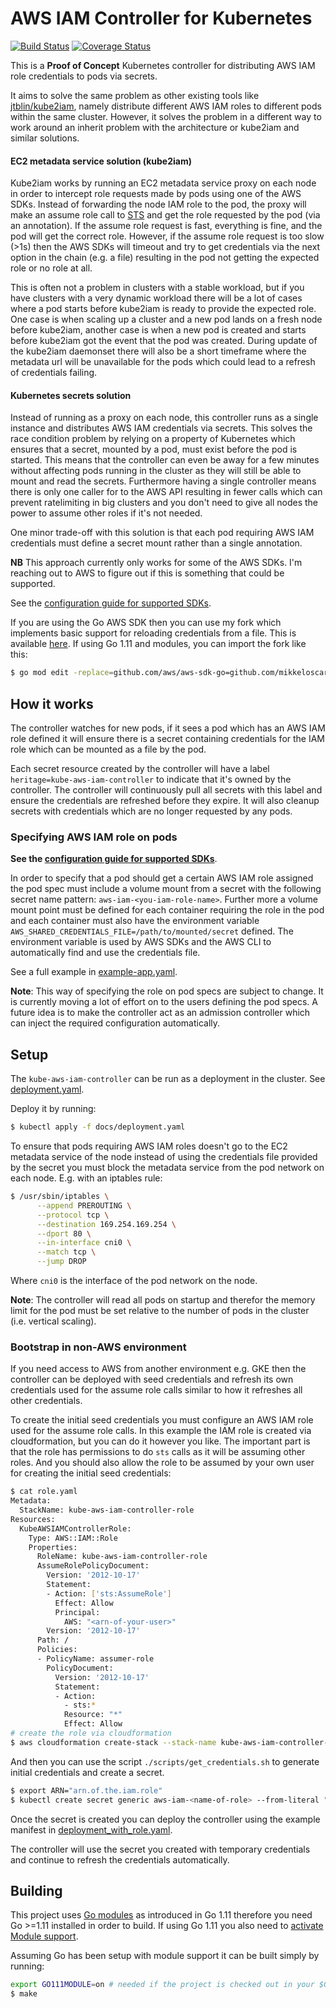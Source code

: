 # AWS IAM Controller for Kubernetes
[![Build Status](https://travis-ci.org/mikkeloscar/kube-aws-iam-controller.svg?branch=master)](https://travis-ci.org/mikkeloscar/kube-aws-iam-controller)
[![Coverage Status](https://coveralls.io/repos/github/mikkeloscar/kube-aws-iam-controller/badge.svg?branch=master)](https://coveralls.io/github/mikkeloscar/kube-aws-iam-controller?branch=master)

This is a **Proof of Concept** Kubernetes controller for distributing AWS IAM
role credentials to pods via secrets.

It aims to solve the same problem as other existing tools like
[jtblin/kube2iam](https://github.com/jtblin/kube2iam), namely distribute
different AWS IAM roles to different pods within the same cluster.  However, it
solves the problem in a different way to work around an inherit problem with
the architecture or kube2iam and similar solutions.

#### EC2 metadata service solution (kube2iam)

Kube2iam works by running an EC2 metadata service proxy on each node in order
to intercept role requests made by pods using one of the AWS SDKs. Instead of
forwarding the node IAM role to the pod, the proxy will make an assume role
call to [STS](https://docs.aws.amazon.com/STS/latest/APIReference/Welcome.html)
and get the role requested by the pod (via an annotation). If the assume role
request is fast, everything is fine, and the pod will get the correct role.
However, if the assume role request is too slow (>1s) then the AWS SDKs will
timeout and try to get credentials via the next option in the chain (e.g.
a file) resulting in the pod not getting the expected role or no role at all.

This is often not a problem in clusters with a stable workload, but if you have
clusters with a very dynamic workload there will be a lot of cases where a pod
starts before kube2iam is ready to provide the expected role. One case is when
scaling up a cluster and a new pod lands on a fresh node before kube2iam,
another case is when a new pod is created and starts before kube2iam got the
event that the pod was created.
During update of the kube2iam daemonset there will also be a short timeframe
where the metadata url will be unavailable for the pods which could lead to a
refresh of credentials failing.

#### Kubernetes secrets solution

Instead of running as a proxy on each node, this controller runs as a
single instance and distributes AWS IAM credentials via secrets. This solves
the race condition problem by relying on a property of Kubernetes which ensures
that a secret, mounted by a pod, must exist before the pod is started. This
means that the controller can even be away for a few minutes without affecting
pods running in the cluster as they will still be able to mount and read the
secrets.
Furthermore having a single controller means there is only one caller for to
the AWS API resulting in fewer calls which can prevent ratelimiting in big
clusters and you don't need to give all nodes the power to assume other roles
if it's not needed.

One minor trade-off with this solution is that each pod requiring AWS IAM
credentials must define a secret mount rather than a single annotation.

**NB** This approach currently only works for some of the AWS SDKs. I'm
reaching out to AWS to figure out if this is something that could be supported.

See the [configuration guide for supported SDKs](/docs/sdk-configuration.md).

If you are using the Go AWS SDK then you can use my fork which implements basic
support for reloading credentials from a file. This is available
[here](https://github.com/mikkeloscar/aws-sdk-go/tree/file-refresh). If using
Go 1.11 and modules, you can import the fork like this:

```bash
$ go mod edit -replace=github.com/aws/aws-sdk-go=github.com/mikkeloscar/aws-sdk-go@1290f149475c1e17154d89a87a38f403c56c0c7e
```

## How it works

The controller watches for new pods, if it sees a pod which has an AWS IAM role
defined it will ensure there is a secret containing credentials for the IAM
role which can be mounted as a file by the pod.

Each secret resource created by the controller will have a label
`heritage=kube-aws-iam-controller` to indicate that it's owned by the
controller.
The controller will continuously pull all secrets with this label and ensure
the credentials are refreshed before they expire. It will also cleanup secrets
with credentials which are no longer requested by any pods.

### Specifying AWS IAM role on pods

**See the [configuration guide for supported
SDKs](/docs/sdk-configuration.md)**.

In order to specify that a pod should get a certain AWS IAM role assigned the
pod spec must include a volume mount from a secret with the following secret
name pattern: `aws-iam-<you-iam-role-name>`. Further more a volume mount point
must be defined for each container requiring the role in the pod and each
container must also have the environment variable
`AWS_SHARED_CREDENTIALS_FILE=/path/to/mounted/secret` defined. The environment
variable is used by AWS SDKs and the AWS CLI to automatically find and use the
credentials file.

See a full example in [example-app.yaml](/docs/example-app.yaml).

**Note**: This way of specifying the role on pod specs are subject to change.
It is currently moving a lot of effort on to the users defining the pod specs.
A future idea is to make the controller act as an admission controller which
can inject the required configuration automatically.

## Setup

The `kube-aws-iam-controller` can be run as a deployment in the cluster.
See [deployment.yaml](/docs/deployment.yaml).

Deploy it by running:

```bash
$ kubectl apply -f docs/deployment.yaml
```

To ensure that pods requiring AWS IAM roles doesn't go to the EC2 metadata
service of the node instead of using the credentials file provided by the
secret you must block the metadata service from the pod network on each node.
E.g. with an iptables rule:

```bash
$ /usr/sbin/iptables \
      --append PREROUTING \
      --protocol tcp \
      --destination 169.254.169.254 \
      --dport 80 \
      --in-interface cni0 \
      --match tcp \
      --jump DROP
```

Where `cni0` is the interface of the pod network on the node.

**Note**: The controller will read all pods on startup and therefor the memory
limit for the pod must be set relative to the number of pods in the cluster
(i.e. vertical scaling).

### Bootstrap in non-AWS environment

If you need access to AWS from another environment e.g. GKE then the controller
can be deployed with seed credentials and refresh its own credentials used
for the assume role calls similar to how it refreshes all other credentials.

To create the initial seed credentials you must configure an AWS IAM role used
for the assume role calls. In this example the IAM role is created via
cloudformation, but you can do it however you like. The important part is that
the role has permissions to do `sts` calls as it will be assuming other roles.
And you should also allow the role to be assumed by your own user for creating
the initial seed credentials:

```sh
$ cat role.yaml
Metadata:
  StackName: kube-aws-iam-controller-role
Resources:
  KubeAWSIAMControllerRole:
    Type: AWS::IAM::Role
    Properties:
      RoleName: kube-aws-iam-controller-role
      AssumeRolePolicyDocument:
        Version: '2012-10-17'
        Statement:
        - Action: ['sts:AssumeRole']
          Effect: Allow
          Principal:
            AWS: "<arn-of-your-user>"
        Version: '2012-10-17'
      Path: /
      Policies:
      - PolicyName: assumer-role
        PolicyDocument:
          Version: '2012-10-17'
          Statement:
          - Action:
            - sts:*
            Resource: "*"
            Effect: Allow
# create the role via cloudformation
$ aws cloudformation create-stack --stack-name kube-aws-iam-controller-role --template-body=file://role.yaml --capabilities CAPABILITY_NAMED_IAM
```

And then you can use the script `./scripts/get_credentials.sh` to generate
initial credentials and create a secret.

```sh
$ export ARN="arn.of.the.iam.role"
$ kubectl create secret generic aws-iam-<name-of-role> --from-literal "credentials=$(./scripts/get_credentials.sh "$ARN")"
```

Once the secret is created you can deploy the controller using the example
manifest in [deployment_with_role.yaml](/docs/deployment_with_role.yaml).

The controller will use the secret you created with temporary credentials and
continue to refresh the credentials automatically.

## Building

This project uses [Go modules](https://github.com/golang/go/wiki/Modules) as
introduced in Go 1.11 therefore you need Go >=1.11 installed in order to build.
If using Go 1.11 you also need to [activate Module
support](https://github.com/golang/go/wiki/Modules#installing-and-activating-module-support).

Assuming Go has been setup with module support it can be built simply by running:

```sh
export GO111MODULE=on # needed if the project is checked out in your $GOPATH.
$ make
```
